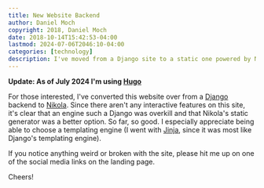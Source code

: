 ```yaml
---
title: New Website Backend
author: Daniel Moch
copyright: 2018, Daniel Moch
date: 2018-10-14T15:42:53-04:00
lastmod: 2024-07-06T2046:10-04:00
categories: [technology]
description: I've moved from a Django site to a static one powered by Nikola
---
```

**Update: As of July 2024 I'm using [Hugo](https://gohugo.io)**

For those interested, I've converted this website over from a
[Django](https://djangoproject.com) backend to
[Nikola](https://getnikola.com). Since there aren't any interactive
features on this site, it's clear that an engine such a Django was
overkill and that Nikola's static generator was a better option. So
far, so good. I especially appreciate being able to choose a
templating engine (I went with [Jinja](http://jinja.pocoo.org), since
it was most like Django's templating engine).

If you notice anything weird or broken with the site, please hit me up
on one of the social media links on the landing page.

Cheers!
